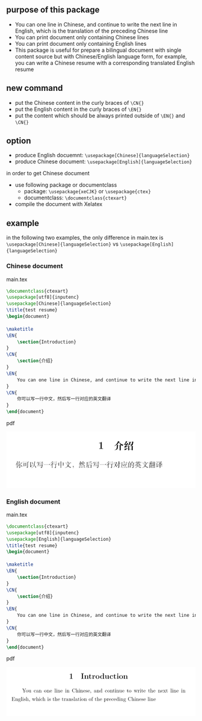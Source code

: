 ## purpose of this package
- You can one line in Chinese, and continue to write the next line in English, which is the translation of the preceding Chinese line
- You can print document only containing Chinese lines
- You can print document only containing English lines
- This package is useful for prepare a bilingual document with single content source but with Chinese/English language form, for example, you can write a Chinese resume with a corresponding translated English resume
## new command
- put the Chinese content in the curly braces of ```\CN{}```
- put the English content in the curly braces of ```\EN{}```
- put the content which should be always printed outside of ```\EN{}``` and ```\CN{}```
## option
- produce English docuemnt: ```\usepackage[Chinese]{languageSelection}```
- produce Chinese document: ```\usepackage[English]{languageSelection}```

in order to get Chinese document
- use following package or documentclass
    - package: ```\usepackage{xeCJK}``` or ```\usepackage{ctex}```
    - documentclass: ```\documentclass{ctexart}```
- compile the document with Xelatex 

## example
in the following two examples, the only difference in main.tex is ```\usepackage[Chinese]{languageSelection}``` vs ```\usepackage[English]{languageSelection}```
### Chinese document
main.tex
```tex
\documentclass{ctexart}
\usepackage[utf8]{inputenc}
\usepackage[Chinese]{languageSelection}
\title{test resume}
\begin{document}

\maketitle
\EN{
    \section{Introduction}
}
\CN{
    \section{介绍}
}
\EN{
    You can one line in Chinese, and continue to write the next line in English, which is the translation of the preceding Chinese line 
}
\CN{
    你可以写一行中文，然后写一行对应的英文翻译
}
\end{document}

```
pdf

![cn](image/CN.png)

### English document
main.tex
```tex
\documentclass{ctexart}
\usepackage[utf8]{inputenc}
\usepackage[English]{languageSelection}
\title{test resume}
\begin{document}

\maketitle
\EN{
    \section{Introduction}
}
\CN{
    \section{介绍}
}
\EN{
    You can one line in Chinese, and continue to write the next line in English, which is the translation of the preceding Chinese line 
}
\CN{
    你可以写一行中文，然后写一行对应的英文翻译
}
\end{document}

```
pdf

![EN](image/EN.png)
